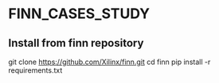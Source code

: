 # FINN_CASES_STUDY

## Install from finn repository
git clone https://github.com/Xilinx/finn.git
cd finn
pip install -r requirements.txt
